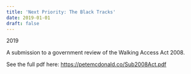 ```yaml
---
title: 'Next Priority: The Black Tracks'
date: 2019-01-01
draft: false
---
```

2019

A submission to a government review of the Walking Access Act 2008.

See the full pdf here: https://petemcdonald.co/Sub2008Act.pdf
